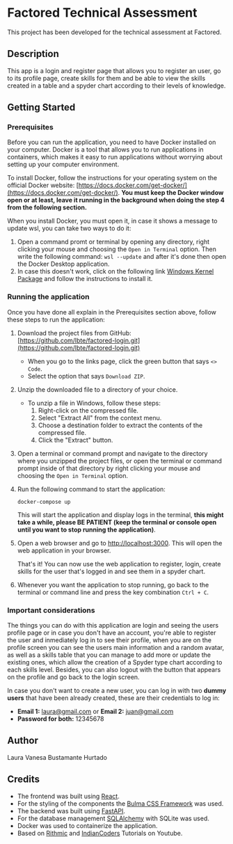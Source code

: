 # Factored Technical Assessment

This project has been developed for the technical assessment at Factored.

## Description

This app is a login and register page that allows you to register an user, go to its profile page, create skills for them and be able to view the skills created in a table and a spyder chart according to their levels of knowledge.

## Getting Started

### Prerequisites

Before you can run the application, you need to have Docker installed on your computer. Docker is a tool that allows you to run applications in containers, which makes it easy to run applications without worrying about setting up your computer environment.

To install Docker, follow the instructions for your operating system on the official Docker website: [https://docs.docker.com/get-docker/](https://docs.docker.com/get-docker/). **You must keep the Docker window open or at least, leave it running in the background when doing the step 4 from the following section.** 

When you install Docker, you must open it, in case it shows a message to update wsl, you can take two ways to do it:
1. Open a command promt or terminal by opening any directory, right clicking your mouse and choosing the `Open in Terminal` option. Then write the following command: `wsl --update` and after it's done then open the Docker Desktop application.
2. In case this doesn't work, click on the following link [Windows Kernel Package](https://learn.microsoft.com/es-es/windows/wsl/install-manual#step-4---download-the-linux-kernel-update-package) and follow the instructions to install it.

### Running the application

Once you have done all explain in the Prerequisites section above, follow these steps to run the application:

1. Download the project files from GitHub: [https://github.com/lbte/factored-login.git](https://github.com/lbte/factored-login.git)
    * When you go to the links page, click the green button that says `<> Code`.
    * Select the option that says `Download ZIP`.

2. Unzip the downloaded file to a directory of your choice.
    * To unzip a file in Windows, follow these steps:
        1. Right-click on the compressed file.
        2. Select "Extract All" from the context menu.
        3. Choose a destination folder to extract the contents of the compressed file.
        4. Click the "Extract" button.

3. Open a terminal or command prompt and navigate to the directory where you unzipped the project files, or open the terminal or command prompt inside of that directory by right clicking your mouse and choosing the `Open in Terminal` option.

4. Run the following command to start the application: 

    `docker-compose up`

    This will start the application and display logs in the terminal, **this might take a while, please BE PATIENT (keep the terminal or console open until you want to stop running the application)**.

6. Open a web browser and go to [http://localhost:3000](http://localhost:3000). This will open the web application in your browser.

    That's it! You can now use the web application to register, login, create skills for the user that's logged in and see them in a spyder chart.

7. Whenever you want the application to stop running, go back to the terminal or command line and press the key combination `Ctrl + C`.

### Important considerations

The things you can do with this application are login and seeing the users profile page or in case you don't have an account, you're able to register the user and inmediately log in to see their profile, when you are on the profile screen you can see the users main information and a random avatar, as well as a skills table that you can  manage to add more or update the existing ones, which allow the creation of a Spyder type chart according to each skills level. Besides, you can also logout with the button that appears on the profile and go back to the login screen.

In case you don't want to create a new user, you can log in with two **dummy users** that have been already created, these are their credentials to log in:
* **Email 1:** laura@gmail.com or **Email 2:** juan@gmail.com
* **Password for both:** 12345678

## Author

Laura Vanesa Bustamante Hurtado

## Credits

* The frontend was built using [React](https://react.dev).
* For the styling of the components the [Bulma CSS Framework](https://bulma.io) was used.
* The backend was built using [FastAPI](https://fastapi.tiangolo.com).
* For the database management [SQLAlchemy](https://www.sqlalchemy.org) with SQLite  was used. 
* Docker was used to containerize the application.
* Based on [Rithmic](https://www.youtube.com/@iamrithmic) and [IndianCoders](https://www.youtube.com/@IndianCoders) Tutorials on Youtube.